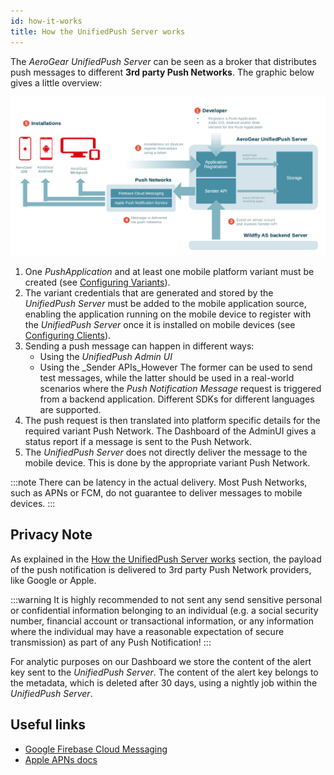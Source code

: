 ```yaml
---
id: how-it-works
title: How the UnifiedPush Server works
---
```


The _AeroGear UnifiedPush Server_ can be seen as a broker that distributes push messages to different **3rd party Push Networks**. 
The graphic below gives a little overview:

![Load Firebase Assistant](/img/ups-overview.png) 

1. One _PushApplication_ and at least one mobile platform variant must be created (see [Configuring Variants](/docs/configuring_variants)).
2. The variant credentials that are generated and stored by the _UnifiedPush Server_ must be added to the mobile application 
source, enabling the application running on the mobile device to register with the _UnifiedPush Server_ once it is 
installed on mobile devices (see [Configuring Clients](/docs/configuring_clients)).
3. Sending a push message can happen in different ways:
    * Using the _UnifiedPush Admin UI_
    * Using the _Sender APIs_However
    The former can be used to send test messages, while the latter should be used in a real-world scenarios where 
    the _Push Notification Message_ request is triggered from a backend application. 
    Different SDKs for different languages are supported.
4. The push request is then translated into platform specific details for the required variant Push Network.
The Dashboard of the AdminUI gives a status report if a message is sent to the Push Network.
5. The _UnifiedPush Server_ does not directly deliver the message to the mobile device. This is done by the appropriate 
variant Push Network. 

:::note
There can be latency in the actual delivery. Most Push Networks, such as APNs or FCM, do not guarantee to deliver messages to mobile devices.
:::

## Privacy Note

As explained in the [How the UnifiedPush Server works](/docs/introduction/how-it-works) section, the payload of the push notification is delivered to 3rd party Push Network providers, like Google or Apple.

:::warning
It is highly recommended to not sent any send sensitive personal or confidential information belonging to an individual (e.g. a social security number, financial account or transactional information, or any information where the individual may have a reasonable expectation of secure transmission) as part of any Push Notification!
:::

For analytic purposes on our Dashboard we store the content of the alert key sent to the _UnifiedPush Server_. 
The content of the alert key belongs to the metadata, which is deleted after 30 days, using a nightly job within the _UnifiedPush Server_.

## Useful links

* [Google Firebase Cloud Messaging](https://firebase.google.com/products/cloud-messaging)
* [Apple APNs docs](https://developer.apple.com/library/archive/documentation/NetworkingInternet/Conceptual/RemoteNotificationsPG/APNSOverview.html)